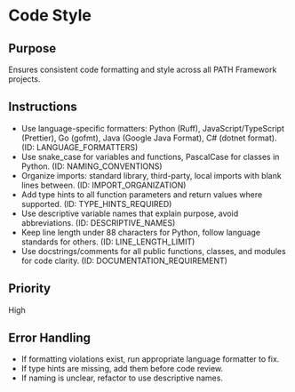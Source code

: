 # Code Style

## Purpose
Ensures consistent code formatting and style across all PATH Framework projects.

## Instructions
- Use language-specific formatters: Python (Ruff), JavaScript/TypeScript (Prettier), Go (gofmt), Java (Google Java Format), C# (dotnet format). (ID: LANGUAGE_FORMATTERS)
- Use snake_case for variables and functions, PascalCase for classes in Python. (ID: NAMING_CONVENTIONS)
- Organize imports: standard library, third-party, local imports with blank lines between. (ID: IMPORT_ORGANIZATION)
- Add type hints to all function parameters and return values where supported. (ID: TYPE_HINTS_REQUIRED)
- Use descriptive variable names that explain purpose, avoid abbreviations. (ID: DESCRIPTIVE_NAMES)
- Keep line length under 88 characters for Python, follow language standards for others. (ID: LINE_LENGTH_LIMIT)
- Use docstrings/comments for all public functions, classes, and modules for code clarity. (ID: DOCUMENTATION_REQUIREMENT)

## Priority
High

## Error Handling
- If formatting violations exist, run appropriate language formatter to fix.
- If type hints are missing, add them before code review.
- If naming is unclear, refactor to use descriptive names.